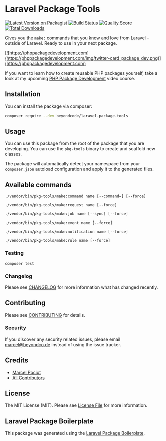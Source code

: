# Laravel Package Tools

[![Latest Version on Packagist](https://img.shields.io/packagist/v/beyondcode/laravel-package-tools.svg?style=flat-square)](https://packagist.org/packages/beyondcode/laravel-package-tools)
[![Build Status](https://img.shields.io/travis/beyondcode/laravel-package-tools/master.svg?style=flat-square)](https://travis-ci.org/beyondcode/laravel-package-tools)
[![Quality Score](https://img.shields.io/scrutinizer/g/beyondcode/laravel-package-tools.svg?style=flat-square)](https://scrutinizer-ci.com/g/beyondcode/laravel-package-tools)
[![Total Downloads](https://img.shields.io/packagist/dt/beyondcode/laravel-package-tools.svg?style=flat-square)](https://packagist.org/packages/beyondcode/laravel-package-tools)

Gives you the `make:` commands that you know and love from Laravel - outside of Laravel. Ready to use in your next package.

[![https://phppackagedevelopment.com](https://phppackagedevelopment.com/img/twitter-card_package_dev.png)](https://phppackagedevelopment.com)

If you want to learn how to create reusable PHP packages yourself, take a look at my upcoming [PHP Package Development](https://phppackagedevelopment.com) video course.


## Installation

You can install the package via composer:

```bash
composer require --dev beyondcode/laravel-package-tools
```

## Usage

You can use this package from the root of the package that you are developing. You can use the `pkg-tools` binary to create and scaffold new classes.

The package will automatically detect your namespace from your `composer.json` autoload configuration and apply it to the generated files.

## Available commands

```
./vendor/bin/pkg-tools/make:command name [--command=] [--force]

./vendor/bin/pkg-tools/make:request name [--force]

./vendor/bin/pkg-tools/make:job name [--sync] [--force]

./vendor/bin/pkg-tools/make:event name [--force]

./vendor/bin/pkg-tools/make:notification name [--force]

./vendor/bin/pkg-tools/make:rule name [--force]
``` 

### Testing

``` bash
composer test
```

### Changelog

Please see [CHANGELOG](CHANGELOG.md) for more information what has changed recently.

## Contributing

Please see [CONTRIBUTING](CONTRIBUTING.md) for details.

### Security

If you discover any security related issues, please email marcel@beyondco.de instead of using the issue tracker.

## Credits

- [Marcel Pociot](https://github.com/beyondcode)
- [All Contributors](../../contributors)

## License

The MIT License (MIT). Please see [License File](LICENSE.md) for more information.

## Laravel Package Boilerplate

This package was generated using the [Laravel Package Boilerplate](https://laravelpackageboilerplate.com).